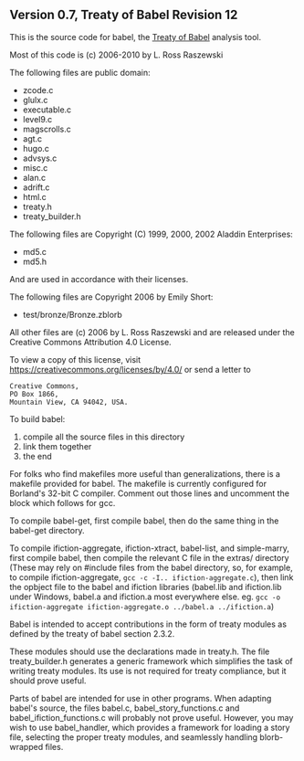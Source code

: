 ## Version 0.7, Treaty of Babel Revision 12

This is the source code for babel, the [Treaty of Babel][babel] analysis tool.

[babel]: https://babel.ifarchive.org/

Most of this code is (c) 2006-2010 by L. Ross Raszewski

The following files are public domain:

- zcode.c
- glulx.c
- executable.c
- level9.c
- magscrolls.c
- agt.c
- hugo.c
- advsys.c
- misc.c
- alan.c
- adrift.c
- html.c
- treaty.h
- treaty_builder.h

The following files are Copyright (C) 1999, 2000, 2002 Aladdin Enterprises:

- md5.c
- md5.h

And are used in accordance with their licenses.

The following files are Copyright 2006 by Emily Short:

- test/bronze/Bronze.zblorb

All other files are (c) 2006 by L. Ross Raszewski and are released under
the Creative Commons Attribution 4.0 License.

To view a copy of this license, visit
https://creativecommons.org/licenses/by/4.0/ or send a letter to

    Creative Commons,
    PO Box 1866,
    Mountain View, CA 94042, USA.

To build babel:

1. compile all the source files in this directory
2. link them together
3. the end

For folks who find makefiles more useful than generalizations, there is a
makefile provided for babel.  The makefile is currently configured for
Borland's 32-bit C compiler.  Comment out those lines and uncomment the block
which follows for gcc.

To compile babel-get, first compile babel, then do the same thing in the
babel-get directory.

To compile ifiction-aggregate, ifiction-xtract, babel-list, and simple-marry,
first compile babel, then compile the relevant C file in the extras/ directory
(These may rely on #include files from the babel directory, so, for example,
to compile ifiction-aggregate, `gcc -c -I.. ifiction-aggregate.c`), then link the
opbject file to the babel and ifiction libraries (babel.lib and ifiction.lib
under Windows, babel.a and ifiction.a most everywhere else.  eg.
`gcc -o ifiction-aggregate ifiction-aggregate.o ../babel.a ../ifiction.a`)

Babel is intended to accept contributions in the form of treaty modules
as defined by the treaty of babel section 2.3.2.

These modules should use the declarations made in treaty.h.
The file treaty_builder.h generates a generic framework which simplifies
the task of writing treaty modules.  Its use is not required for treaty
compliance, but it should prove useful.

Parts of babel are intended for use in other programs.  When adapting
babel's source, the files babel.c, babel_story_functions.c and
babel_ifiction_functions.c will probably not prove useful.  However, you
may wish to use babel_handler, which provides a framework for loading a
story file, selecting the proper treaty modules, and seamlessly handling
blorb-wrapped files.

